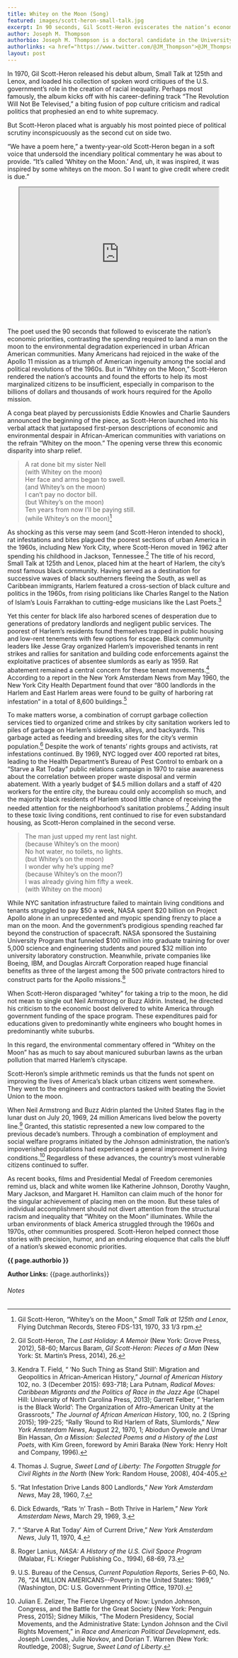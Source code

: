 ```yaml
---
title: Whitey on the Moon (Song)
featured: images/scott-heron-small-talk.jpg
excerpt: In 90 seconds, Gil Scott-Heron eviscerates the nation’s economic priorities, contrasting the spending required to land a man on the moon to the environmental degradation experienced in urban African-American communities.
author: Joseph M. Thompson
authorbio: Joseph M. Thompson is a doctoral candidate in the University of Virginia’s Corcoran Department of History. His dissertation, “Sounding Southern&#58; Music, Militarism, and the Making of the Sunbelt,” uses popular music to examine the cultural impact of the military-industrial complex on the shifting meanings of race, region, and citizenship since the 1950s.
authorlinks: <a href="https://www.twitter.com/@JM_Thompson">@JM_Thompson</a>
layout: post
---
```


In 1970, Gil Scott-Heron released his debut album, Small Talk at 125th and Lenox, and loaded his collection of spoken word critiques of the U.S. government’s role in the creation of racial inequality. Perhaps most famously, the album kicks off with his career-defining track “The Revolution Will Not Be Televised,” a biting fusion of pop culture criticism and radical politics that prophesied an end to white supremacy.

But Scott-Heron placed what is arguably his most pointed piece of political scrutiny inconspicuously as the second cut on side two.

“We have a poem here,” a twenty-year-old Scott-Heron began in a soft voice that undersold the incendiary political commentary he was about to provide. “It’s called ‘Whitey on the Moon.’ And, uh, it was inspired, it was inspired by some whiteys on the moon. So I want to give credit where credit is due.”

<center><iframe width="450" height="300" src="https://www.youtube.com/embed/goh2x_G0ct4" ></iframe></center>

The poet used the 90 seconds that followed to eviscerate the nation’s economic priorities, contrasting the spending required to land a man on the moon to the environmental degradation experienced in urban African American communities. Many Americans had rejoiced in the wake of the Apollo 11 mission as a triumph of American ingenuity among the social and political revolutions of the 1960s. But in “Whitey on the Moon,” Scott-Heron rendered the nation’s accounts and found the efforts to help its most marginalized citizens to be insufficient, especially in comparison to the billions of dollars and thousands of work hours required for the Apollo mission.

A conga beat played by percussionists Eddie Knowles and Charlie Saunders announced the beginning of the piece, as Scott-Heron launched into his verbal attack that juxtaposed first-person descriptions of economic and environmental despair in African-American communities with variations on the refrain “Whitey on the moon.” The opening verse threw this economic disparity into sharp relief.

>A rat done bit my sister Nell<br>
>(with Whitey on the moon)<br>
>Her face and arms began to swell.<br>
>(and Whitey’s on the moon)<br>
>I can’t pay no doctor bill.<br>
>(but Whitey’s on the moon)<br>
>Ten years from now I’ll be paying still.<br>
>(while Whitey’s on the moon)[^61d6]<br>

As shocking as this verse may seem (and Scott-Heron intended to shock), rat infestations and bites plagued the poorest sections of urban America in the 1960s, including New York City, where Scott-Heron moved in 1962 after spending his childhood in Jackson, Tennessee.[^43d4] The title of his record, Small Talk at 125th and Lenox, placed him at the heart of Harlem, the city’s most famous black community. Having served as a destination for successive waves of black southerners fleeing the South, as well as Caribbean immigrants, Harlem featured a cross-section of black culture and politics in the 1960s, from rising politicians like Charles Rangel to the Nation of Islam’s Louis Farrakhan to cutting-edge musicians like the Last Poets.[^283a]

Yet this center for black life also harbored scenes of desperation due to generations of predatory landlords and negligent public services. The poorest of Harlem’s residents found themselves trapped in public housing and low-rent tenements with few options for escape. Black community leaders like Jesse Gray organized Harlem’s impoverished tenants in rent strikes and rallies for sanitation and building code enforcements against the exploitative practices of absentee slumlords as early as 1959. Rat abatement remained a central concern for these tenant movements.[^65bc] According to a report in the New York Amsterdam News from May 1960, the New York City Health Department found that over “800 landlords in the Harlem and East Harlem areas were found to be guilty of harboring rat infestation” in a total of 8,600 buildings.[^1fc9]

To make matters worse, a combination of corrupt garbage collection services tied to organized crime and strikes by city sanitation workers led to piles of garbage on Harlem’s sidewalks, alleys, and backyards. This garbage acted as feeding and breeding sites for the city’s vermin population.[^7fc7] Despite the work of tenants’ rights groups and activists, rat infestations continued. By 1969, NYC logged over 400 reported rat bites, leading to the Health Department’s Bureau of Pest Control to embark on a “Starve a Rat Today” public relations campaign in 1970 to raise awareness about the correlation between proper waste disposal and vermin abatement. With a yearly budget of $4.5 million dollars and a staff of 420 workers for the entire city, the bureau could only accomplish so much, and the majority black residents of Harlem stood little chance of receiving the needed attention for the neighborhood’s sanitation problems.[^4e50] Adding insult to these toxic living conditions, rent continued to rise for even substandard housing, as Scott-Heron complained in the second verse.

>The man just upped my rent last night.<br>
>(because Whitey’s on the moon)<br>
>No hot water, no toilets, no lights.<br>
>(but Whitey’s on the moon)<br>
>I wonder why he’s upping me?<br>
>(because Whitey’s on the moon?)<br>
>I was already giving him fifty a week.<br>
>(with Whitey on the moon)<br>

While NYC sanitation infrastructure failed to maintain living conditions and tenants struggled to pay $50 a week, NASA spent $20 billion on Project Apollo alone in an unprecedented and myopic spending frenzy to place a man on the moon. And the government’s prodigious spending reached far beyond the construction of spacecraft. NASA sponsored the Sustaining University Program that funneled $100 million into graduate training for over 5,000 science and engineering students and poured $32 million into university laboratory construction. Meanwhile, private companies like Boeing, IBM, and Douglas Aircraft Corporation reaped huge financial benefits as three of the largest among the 500 private contractors hired to construct parts for the Apollo missions.[^6e5e]

When Scott-Heron disparaged “whitey” for taking a trip to the moon, he did not mean to single out Neil Armstrong or Buzz Aldrin. Instead, he directed his criticism to the economic boost delivered to white America through government funding of the space program. These expenditures paid for educations given to predominantly white engineers who bought homes in predominantly white suburbs.

In this regard, the environmental commentary offered in “Whitey on the Moon” has as much to say about manicured suburban lawns as the urban pollution that marred Harlem’s cityscape.

Scott-Heron’s simple arithmetic reminds us that the funds not spent on improving the lives of America’s black urban citizens went somewhere. They went to the engineers and contractors tasked with beating the Soviet Union to the moon.

When Neil Armstrong and Buzz Aldrin planted the United States flag in the lunar dust on July 20, 1969, 24 million Americans lived below the poverty line.[^baab] Granted, this statistic represented a new low compared to the previous decade’s numbers. Through a combination of employment and social welfare programs initiated by the Johnson administration, the nation’s impoverished populations had experienced a general improvement in living conditions.[^73ad] Regardless of these advances, the country’s most vulnerable citizens continued to suffer.

As recent books, films and Presidential Medal of Freedom ceremonies remind us, black and white women like Katherine Johnson, Dorothy Vaughn, Mary Jackson, and Margaret H. Hamilton can claim much of the honor for the singular achievement of placing men on the moon. But these tales of individual accomplishment should not divert attention from the structural racism and inequality that “Whitey on the Moon” illuminates. While the urban environments of black America struggled through the 1960s and 1970s, other communities prospered. Scott-Heron helped connect those stories with precision, humor, and an enduring eloquence that calls the bluff of a nation’s skewed economic priorities.

**{{ page.authorbio }}**

**Author Links:** {{page.authorlinks}}
<br>
###### Notes

[^61d6]: Gil Scott-Heron, “Whitey’s on the Moon,” *Small Talk at 125th and Lenox*, Flying Dutchman Records, Stereo FDS-131, 1970, 33 1/3 rpm.
[^43d4]: Gil Scott-Heron, *The Last Holiday: A Memoir* (New York: Grove Press, 2012), 58-60; Marcus Baram, *Gil Scott-Heron: Pieces of a Man* (New York: St. Martin’s Press, 2014), 26.
[^283a]: Kendra T. Field, “ ‘No Such Thing as Stand Still’: Migration and Geopolitics in African-American History,” *Journal of American History* 102, no. 3 (December 2015): 693-718; Lara Putnam, *Radical Moves: Caribbean Migrants and the Politics of Race in the Jazz Age* (Chapel Hill: University of North Carolina Press, 2013); Garrett Felber, “ ‘Harlem is the Black World’: The Organization of Afro-American Unity at the Grassroots,” *The Journal of African American History*, 100, no. 2 (Spring 2015); 199-225; “Rally ‘Round to Rid Harlem of Rats, Slumlords,” *New York Amsterdam News*, August 22, 1970, 1; Abiodun Oyewole and Umar Bin Hassan, *On a Mission: Selected Poems and a History of the Last Poets*, with Kim Green, foreword by Amiri Baraka (New York: Henry Holt and Company, 1996).
[^65bc]: Thomas J. Sugrue, *Sweet Land of Liberty: The Forgotten Struggle for Civil Rights in the North* (New York: Random House, 2008), 404-405.
[^1fc9]: “Rat Infestation Drive Lands 800 Landlords,” *New York Amsterdam News*, May 28, 1960, 7.
[^7fc7]: Dick Edwards, “Rats ‘n’ Trash – Both Thrive in Harlem,” *New York Amsterdam News*, March 29, 1969, 3.
[^4e50]: “ ‘Starve A Rat Today’ Aim of Current Drive,” *New York Amsterdam News*, July 11, 1970, 4.
[^6e5e]: Roger Lanius, *NASA: A History of the U.S. Civil Space Program* (Malabar, FL: Krieger Publishing Co., 1994), 68-69, 73.
[^baab]: U.S. Bureau of the Census, *Current Population Reports*, Series P-60, No. 76, “24 MILLION AMERICANS--Poverty in the United States: 1969,” (Washington, DC: U.S. Government Printing Office, 1970).
[^73ad]: Julian E. Zelizer, The Fierce Urgency of Now: Lyndon Johnson, Congress, and the Battle for the Great Society (New York: Penguin Press, 2015); Sidney Milkis, “The Modern Presidency, Social Movements, and the Administrative State: Lyndon Johnson and the Civil Rights Movement,” in *Race and American Political Development*, eds. Joseph Lowndes, Julie Novkov, and Dorian T. Warren (New York: Routledge, 2008); Sugrue, *Sweet Land of Liberty*.
